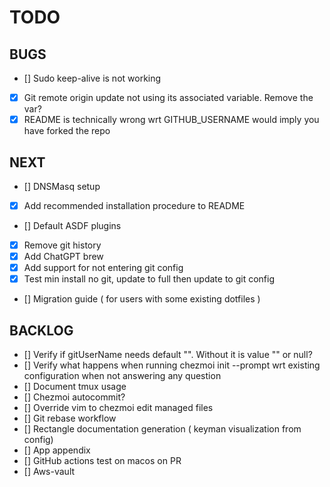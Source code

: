 # TODO

## BUGS

- [] Sudo keep-alive is not working
- [x] Git remote origin update not using its associated variable. Remove the
      var?
- [x] README is technically wrong wrt GITHUB_USERNAME would imply you have
      forked the repo

## NEXT

- [] DNSMasq setup
- [x] Add recommended installation procedure to README
- [] Default ASDF plugins
- [x] Remove git history
- [x] Add ChatGPT brew
- [x] Add support for not entering git config
- [x] Test min install no git, update to full then update to git config
- [] Migration guide ( for users with some existing dotfiles )

## BACKLOG

- [] Verify if gitUserName needs default "". Without it is value "" or null?
- [] Verify what happens when running chezmoi init --prompt wrt existing
  configuration when not answering any question
- [] Document tmux usage
- [] Chezmoi autocommit?
- [] Override vim to chezmoi edit managed files
- [] Git rebase workflow
- [] Rectangle documentation generation ( keyman visualization from config)
- [] App appendix
- [] GitHub actions test on macos on PR
- [] Aws-vault
